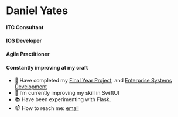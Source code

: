 # Daniel Yates
#### ITC Consultant
#### IOS Developer
#### Agile Practitioner

#### Constantly improving at my craft

- 🔭 Have completed my [Final Year Project](https://github.com/yatesytea/dspFlask), and [Enterprise Systems Development](https://github.com/YatesyTea/esd8SmartCare)
- 🌱 I’m currently improving my skill in SwiftUI
- 📚 Have been experimenting with Flask.
- 📫 How to reach me: [email](mailto:danyates1997@googlemail.com)
